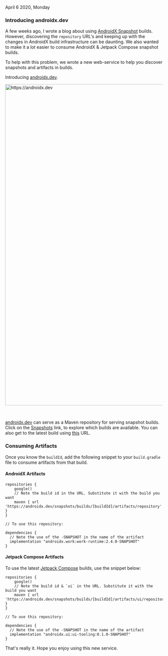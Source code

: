 April 6 2020, Monday

### Introducing androidx.dev

A few weeks ago, I wrote a blog about using [AndroidX Snapshot](/blog/using_snapshot_builds.html) builds. However, discovering the `repository` URL's and keeping up with the changes in AndroidX build infrastructure can be daunting. We also wanted to make it a _lot_ easier to consume AndroidX & Jetpack Compose snapshot builds.

To help with this problem, we wrote a new web-service to help you discover snapshots and artifacts in builds.

Introducing [androidx.dev](https://androidx.dev).

<p>
  <img src="/assets/images/androidx_dev.png" alt="https://androidx.dev" title="androidx.dev" width="1024px" />
</p>

<br/>

[androidx.dev](https://androidx.dev) can serve as a Maven repository for serving snapshot builds. Click on the [Snapshots](https://androidx.dev/snapshots/builds) link, to explore which builds are available. You can also get to the latest build using [this](https://androidx.dev/snapshots/latest/artifacts) URL.


### Consuming Artifacts

Once you know the `buildId`, add the following snippet to your `build.gradle` file to consume artifacts from that build.

#### AndroidX Artifacts

```
repositories {
    google()
    // Note the build id in the URL. Substitute it with the build you want
    maven { url 'https://androidx.dev/snapshots/builds/[buildId]/artifacts/repository' }
}

// To use this repository:

dependencies {
  // Note the use of the -SNAPSHOT in the name of the artifact
  implementation "androidx.work:work-runtime:2.4.0-SNAPSHOT"
}
```

#### Jetpack Compose Artifacts

To use the latest [Jetpack Compose](https://developer.android.com/jetpack/compose) builds, use the snippet below:

```
repositories {
    google()
    // Note the build id & `ui` in the URL. Substitute it with the build you want
    maven { url 'https://androidx.dev/snapshots/builds/[buildId]/artifacts/ui/repository' }
}

// To use this repository:

dependencies {
  // Note the use of the -SNAPSHOT in the name of the artifact
  implementation "androidx.ui:ui-tooling:0.1.0-SNAPSHOT"
}
```

That's really it. Hope you enjoy using this new service.
